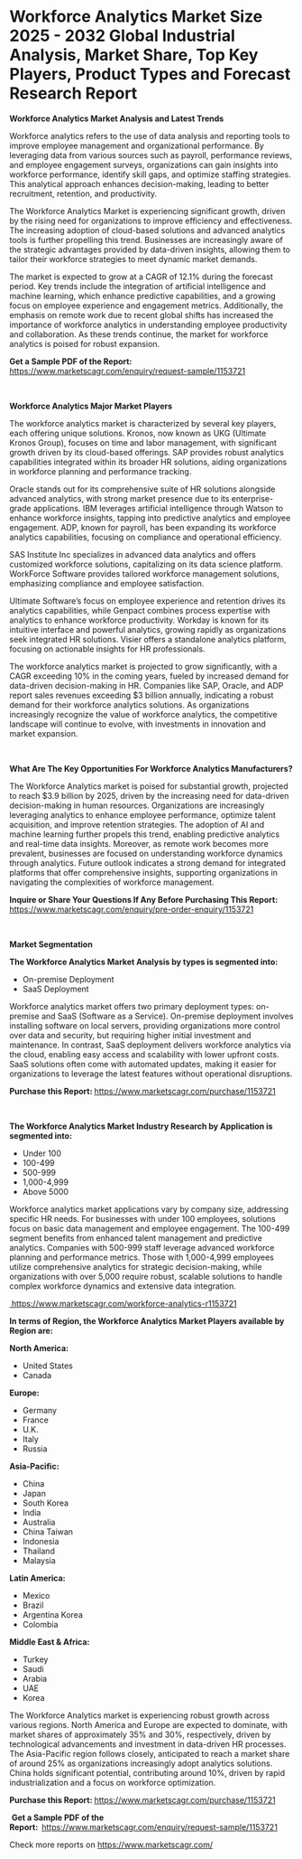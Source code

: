 <p><h1>Workforce Analytics Market Size 2025 - 2032 Global Industrial Analysis, Market Share, Top Key Players, Product Types and Forecast Research Report</h1></p><p><strong>Workforce Analytics Market Analysis and Latest Trends</strong></p>
<p><p>Workforce analytics refers to the use of data analysis and reporting tools to improve employee management and organizational performance. By leveraging data from various sources such as payroll, performance reviews, and employee engagement surveys, organizations can gain insights into workforce performance, identify skill gaps, and optimize staffing strategies. This analytical approach enhances decision-making, leading to better recruitment, retention, and productivity.</p><p>The Workforce Analytics Market is experiencing significant growth, driven by the rising need for organizations to improve efficiency and effectiveness. The increasing adoption of cloud-based solutions and advanced analytics tools is further propelling this trend. Businesses are increasingly aware of the strategic advantages provided by data-driven insights, allowing them to tailor their workforce strategies to meet dynamic market demands.</p><p>The market is expected to grow at a CAGR of 12.1% during the forecast period. Key trends include the integration of artificial intelligence and machine learning, which enhance predictive capabilities, and a growing focus on employee experience and engagement metrics. Additionally, the emphasis on remote work due to recent global shifts has increased the importance of workforce analytics in understanding employee productivity and collaboration. As these trends continue, the market for workforce analytics is poised for robust expansion.</p></p>
<p><strong>Get a Sample PDF of the Report:&nbsp;</strong> <a href="https://www.marketscagr.com/enquiry/request-sample/1153721?utm_campaign=2890&utm_medium=2&utm_source=Github&utm_content=ia&utm_term=09032025&utm_id=workforce-analytics">https://www.marketscagr.com/enquiry/request-sample/1153721</a></p>
<p>&nbsp;</p>
<p><strong>Workforce Analytics Major Market Players</strong></p>
<p><p>The workforce analytics market is characterized by several key players, each offering unique solutions. Kronos, now known as UKG (Ultimate Kronos Group), focuses on time and labor management, with significant growth driven by its cloud-based offerings. SAP provides robust analytics capabilities integrated within its broader HR solutions, aiding organizations in workforce planning and performance tracking.</p><p>Oracle stands out for its comprehensive suite of HR solutions alongside advanced analytics, with strong market presence due to its enterprise-grade applications. IBM leverages artificial intelligence through Watson to enhance workforce insights, tapping into predictive analytics and employee engagement. ADP, known for payroll, has been expanding its workforce analytics capabilities, focusing on compliance and operational efficiency.</p><p>SAS Institute Inc specializes in advanced data analytics and offers customized workforce solutions, capitalizing on its data science platform. WorkForce Software provides tailored workforce management solutions, emphasizing compliance and employee satisfaction.</p><p>Ultimate Software’s focus on employee experience and retention drives its analytics capabilities, while Genpact combines process expertise with analytics to enhance workforce productivity. Workday is known for its intuitive interface and powerful analytics, growing rapidly as organizations seek integrated HR solutions. Visier offers a standalone analytics platform, focusing on actionable insights for HR professionals.</p><p>The workforce analytics market is projected to grow significantly, with a CAGR exceeding 10% in the coming years, fueled by increased demand for data-driven decision-making in HR. Companies like SAP, Oracle, and ADP report sales revenues exceeding $3 billion annually, indicating a robust demand for their workforce analytics solutions. As organizations increasingly recognize the value of workforce analytics, the competitive landscape will continue to evolve, with investments in innovation and market expansion.</p></p>
<p>&nbsp;</p>
<p><strong>What Are The Key Opportunities For Workforce Analytics Manufacturers?</strong></p>
<p><p>The Workforce Analytics market is poised for substantial growth, projected to reach $3.9 billion by 2025, driven by the increasing need for data-driven decision-making in human resources. Organizations are increasingly leveraging analytics to enhance employee performance, optimize talent acquisition, and improve retention strategies. The adoption of AI and machine learning further propels this trend, enabling predictive analytics and real-time data insights. Moreover, as remote work becomes more prevalent, businesses are focused on understanding workforce dynamics through analytics. Future outlook indicates a strong demand for integrated platforms that offer comprehensive insights, supporting organizations in navigating the complexities of workforce management.</p></p>
<p><strong>Inquire or Share Your Questions If Any Before Purchasing This Report:</strong> <a href="https://www.marketscagr.com/enquiry/pre-order-enquiry/1153721?utm_campaign=2890&utm_medium=2&utm_source=Github&utm_content=ia&utm_term=09032025&utm_id=workforce-analytics">https://www.marketscagr.com/enquiry/pre-order-enquiry/1153721</a></p>
<p>&nbsp;</p>
<p><strong>Market Segmentation</strong></p>
<p><strong>The Workforce Analytics Market Analysis by types is segmented into:</strong></p>
<p><ul><li>On-premise Deployment</li><li>SaaS Deployment</li></ul></p>
<p><p>Workforce analytics market offers two primary deployment types: on-premise and SaaS (Software as a Service). On-premise deployment involves installing software on local servers, providing organizations more control over data and security, but requiring higher initial investment and maintenance. In contrast, SaaS deployment delivers workforce analytics via the cloud, enabling easy access and scalability with lower upfront costs. SaaS solutions often come with automated updates, making it easier for organizations to leverage the latest features without operational disruptions.</p></p>
<p><strong>Purchase this Report:&nbsp;</strong><a href="https://www.marketscagr.com/purchase/1153721?utm_campaign=2890&utm_medium=2&utm_source=Github&utm_content=ia&utm_term=09032025&utm_id=workforce-analytics">https://www.marketscagr.com/purchase/1153721</a></p>
<p>&nbsp;</p>
<p><strong>The Workforce Analytics Market Industry Research by Application is segmented into:</strong></p>
<p><ul><li>Under 100</li><li>100-499</li><li>500-999</li><li>1,000-4,999</li><li>Above 5000</li></ul></p>
<p><p>Workforce analytics market applications vary by company size, addressing specific HR needs. For businesses with under 100 employees, solutions focus on basic data management and employee engagement. The 100-499 segment benefits from enhanced talent management and predictive analytics. Companies with 500-999 staff leverage advanced workforce planning and performance metrics. Those with 1,000-4,999 employees utilize comprehensive analytics for strategic decision-making, while organizations with over 5,000 require robust, scalable solutions to handle complex workforce dynamics and extensive data integration.</p></p>
<p><a href="https://www.marketscagr.com/workforce-analytics-r1153721?utm_campaign=2890&utm_medium=2&utm_source=Github&utm_content=ia&utm_term=09032025&utm_id=workforce-analytics">&nbsp;https://www.marketscagr.com/workforce-analytics-r1153721</a></p>
<p><strong>In terms of Region, the Workforce Analytics Market Players available by Region are:</strong></p>
<p>
    <p> <strong> North America: </strong>
        <ul>
            <li>United States</li>
            <li>Canada</li>
        </ul>
        </p> 
    <p> <strong> Europe: </strong>
        <ul>
            <li>Germany</li>
            <li>France</li>
            <li>U.K.</li>
            <li>Italy</li>
            <li>Russia</li>
        </ul>
        </p> 
    <p> <strong> Asia-Pacific: </strong>
        <ul>
            <li>China</li>
            <li>Japan</li>
            <li>South Korea</li>
            <li>India</li>
            <li>Australia</li>
            <li>China Taiwan</li>
            <li>Indonesia</li>
            <li>Thailand</li>
            <li>Malaysia</li>
        </ul>
        </p> 
    <p> <strong> Latin America: </strong>
        <ul>
            <li>Mexico</li>
            <li>Brazil</li>
            <li>Argentina Korea</li>
            <li>Colombia</li>
        </ul>
        </p> 
    <p> <strong> Middle East & Africa: </strong>
        <ul>
            <li>Turkey</li>
            <li>Saudi</li>
            <li>Arabia</li>
            <li>UAE</li>
            <li>Korea</li>
        </ul>
    </p>
    </p>
<p><p>The Workforce Analytics market is experiencing robust growth across various regions. North America and Europe are expected to dominate, with market shares of approximately 35% and 30%, respectively, driven by technological advancements and investment in data-driven HR processes. The Asia-Pacific region follows closely, anticipated to reach a market share of around 25% as organizations increasingly adopt analytics solutions. China holds significant potential, contributing around 10%, driven by rapid industrialization and a focus on workforce optimization.</p></p>
<p><strong>Purchase this Report: </strong><a href="https://www.marketscagr.com/purchase/1153721?utm_campaign=2890&utm_medium=2&utm_source=Github&utm_content=ia&utm_term=09032025&utm_id=workforce-analytics">https://www.marketscagr.com/purchase/1153721</a></p>
<p>&nbsp;<strong>Get a Sample PDF of the Report:&nbsp;&nbsp;</strong><a href="https://www.marketscagr.com/enquiry/request-sample/1153721?utm_campaign=2890&utm_medium=2&utm_source=Github&utm_content=ia&utm_term=09032025&utm_id=workforce-analytics">https://www.marketscagr.com/enquiry/request-sample/1153721</a></p>
<p><strong></strong></p>
<p>Check more reports on <a href="https://www.marketscagr.com/?utm_campaign=2890&utm_medium=2&utm_source=Github&utm_content=ia&utm_term=09032025&utm_id=workforce-analytics">https://www.marketscagr.com/</a></p>